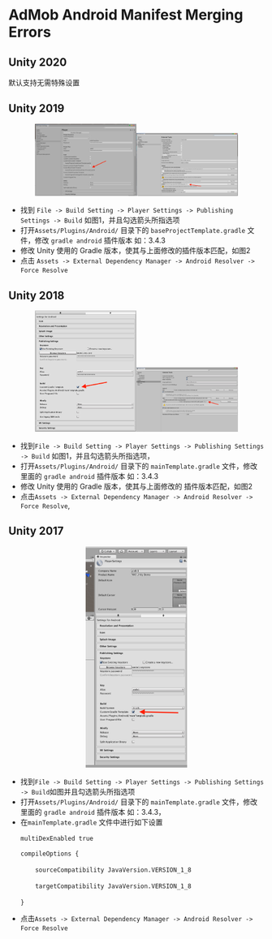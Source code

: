 # AdMob Android Manifest Merging Errors

## Unity 2020
默认支持无需特殊设置

## Unity 2019

<center class="half">
    <img src="./../../resource/manifest-merging-errors-queries-1.png" width="200"/><img src="./../../resource/manifest-merging-errors-queries-2.png" width="200"/>
</center>

* 找到 `File -> Build Setting -> Player Settings -> Publishing Settings -> Build` 如图1，并且勾选箭头所指选项
* 打开`Assets/Plugins/Android/` 目录下的 `baseProjectTemplate.gradle` 文件，修改 `gradle android` 插件版本 如：3.4.3
* 修改 Unity 使用的 Gradle 版本，使其与上面修改的插件版本匹配，如图2
* 点击 `Assets -> External Dependency Manager -> Android Resolver -> Force Resolve`


## Unity 2018

<center class="half">
    <img src="./../../resource/manifest-merging-errors-queries-3.png" width="200"/><img src="./../../resource/manifest-merging-errors-queries-4.png" width="200"/>
</center>

* 找到`File -> Build Setting -> Player Settings -> Publishing Settings -> Build` 如图1，并且勾选箭头所指选项，
* 打开`Assets/Plugins/Android/` 目录下的 `mainTemplate.gradle` 文件，修改里面的 `gradle android` 插件版本 如：3.4.3
* 修改 Unity 使用的 Gradle 版本，使其与上面修改的 插件版本匹配，如图2
* 点击`Assets -> External Dependency Manager -> Android Resolver -> Force Resolve`,

## Unity 2017

<center class="half">
    <img src="./../../resource/manifest-merging-errors-queries-5.png" width="200"/>
</center>

* 找到`File -> Build Setting -> Player Settings -> Publishing Settings -> Build`如图并且勾选箭头所指选项
* 打开`Assets/Plugins/Android/` 目录下的 `mainTemplate.gradle` 文件，修改里面的 `gradle android` 插件版本 如：3.4.3，
* 在`mainTemplate.gradle` 文件中进行如下设置
    ```
    multiDexEnabled true
    ```
    ```
    compileOptions {

        sourceCompatibility JavaVersion.VERSION_1_8

        targetCompatibility JavaVersion.VERSION_1_8

    }
    ```
 * 点击`Assets -> External Dependency Manager -> Android Resolver -> Force Resolve`
